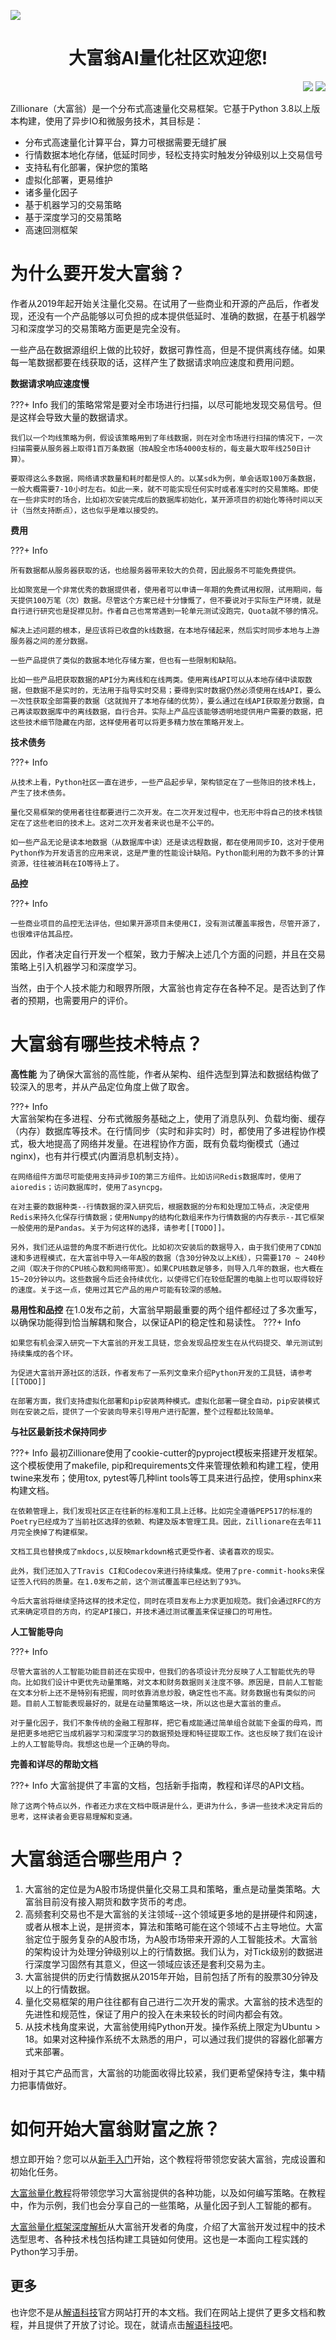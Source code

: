![](http://images.jieyu.ai/images/hot/zillionbanner.jpg)

<h1 align="center">大富翁AI量化社区欢迎您!</h1>

<p align="right">
<a href="https://zillionare.readthedocs.io/zh_CN/latest/?badge=latest"><img src="https://readthedocs.org/projects/zillionare/badge/?version=latest"></img></a>
<a href="https://opensource.org/licenses/MIT"><img src="https://img.shields.io/badge/License-MIT-yellow.svg"></a>
</p>


Zillionare（大富翁）是一个分布式高速量化交易框架。它基于Python 3.8以上版本构建，使用了异步IO和微服务技术，其目标是：

- 分布式高速量化计算平台，算力可根据需要无缝扩展
- 行情数据本地化存储，低延时同步，轻松支持实时触发分钟级别以上交易信号
- 支持私有化部署，保护您的策略
- 虚拟化部署，更易维护
- 诸多量化因子
- 基于机器学习的交易策略
- 基于深度学习的交易策略
- 高速回测框架


# **为什么要开发大富翁？**

作者从2019年起开始关注量化交易。在试用了一些商业和开源的产品后，作者发现，还没有一个产品能够以可负担的成本提供低延时、准确的数据，在基于机器学习和深度学习的交易策略方面更是完全没有。

一些产品在数据源组织上做的比较好，数据可靠性高，但是不提供离线存储。如果每一笔数据都要在线获取的话，这样产生了数据请求响应速度和费用问题。

**数据请求响应速度慢**

???+ Info
    我们的策略常常是要对全市场进行扫描，以尽可能地发现交易信号。但是这样会导致大量的数据请求。

    我们以一个均线策略为例，假设该策略用到了年线数据，则在对全市场进行扫描的情况下，一次扫描需要从服务器上取得1百万条数据（按A股全市场4000支标的，每支最大取年线250日计算）。

    要取得这么多数据，网络请求数量和耗时都是惊人的。以某sdk为例，单会话取100万条数据，一般大概需要7-10小时左右。如此一来，就不可能实现任何实时或者准实时的交易策略。即使在一些非实时的场合，比如初次安装完成后的数据库初始化，某开源项目的初始化等待时间以天计（当然支持断点），这也似乎是难以接受的。

**费用**

???+ Info

    所有数据都从服务器获取的话，也给服务器带来较大的负荷，因此服务不可能免费提供。

    比如聚宽是一个非常优秀的数据提供者，使用者可以申请一年期的免费试用权限，试用期间，每天提供100万笔（次）数据。尽管这个方案已经十分慷慨了，但不要说对于实际生产环境，就是自行进行研究也是捉襟见肘。作者自己也常常遇到一轮单元测试没跑完，Quota就不够的情况。

    解决上述问题的根本，是应该将已收盘的k线数据，在本地存储起来，然后实时同步本地与上游服务器之间的差分数据。

    一些产品提供了类似的数据本地化存储方案，但也有一些限制和缺陷。

    比如一些产品把获取数据的API分为离线和在线两类。使用离线API可以从本地存储中读取数据，但数据不是实时的，无法用于指导实时交易；要得到实时数据仍然必须使用在线API，要么一次性获取全部需要的数据（这就抛开了本地存储的优势），要么通过在线API获取差分数据，自己再读取数据库中的离线数据，自行合并。实际上产品应该能够透明地提供用户需要的数据，把这些技术细节隐藏在内部，这样使用者可以将更多精力放在策略开发上。

**技术债务**

???+ Info

    从技术上看，Python社区一直在进步，一些产品起步早，架构锁定在了一些陈旧的技术栈上，产生了技术债务。

    量化交易框架的使用者往往都要进行二次开发。在二次开发过程中，也无形中将自己的技术栈锁定在了这些老旧的技术上。这对二次开发者来说也是不公平的。

    如一些产品无论是读本地数据（从数据库中读）还是读远程数据，都在使用同步IO，这对于使用Python作为开发语言的应用来说，这是严重的性能设计缺陷。Python能利用的为数不多的计算资源，往往被消耗在IO等待上了。

**品控**

???+ Info

    一些商业项目的品控无法评估，但如果开源项目未使用CI，没有测试覆盖率报告，尽管开源了，也很难评估其品控。

因此，作者决定自行开发一个框架，致力于解决上述几个方面的问题，并且在交易策略上引入机器学习和深度学习。

当然，由于个人技术能力和眼界所限，大富翁也肯定存在各种不足。是否达到了作者的预期，也需要用户的评价。

# **大富翁有哪些技术特点？**

**高性能**
    为了确保大富翁的高性能，作者从架构、组件选型到算法和数据结构做了较深入的思考，并从产品定位角度上做了取舍。

???+ Info    
    大富翁架构在多进程、分布式微服务基础之上，使用了消息队列、负载均衡、缓存（内存）数据库等技术。在行情同步（实时和非实时）时，都使用了多进程协作模式，极大地提高了网络并发量。在进程协作方面，既有负载均衡模式（通过nginx)，也有并行模式(内置消息机制支持）。
    
    在网络组件方面尽可能使用支持异步IO的第三方组件。比如访问Redis数据库时，使用了aioredis；访问数据库时，使用了asyncpg。
    
    在对主要的数据种类--行情数据的深入研究后，根据数据的分布和处理加工特点，决定使用Redis来持久化保存行情数据；使用Numpy的结构化数组来作为行情数据的内存表示--其它框架一般使用的是Pandas。关于为何这样的选择，请参考[[TODO]]。

    另外，我们还从运营的角度不断进行优化。比如初次安装后的数据导入，由于我们使用了CDN加速和多进程模式，在大富翁中导入一年A股的数据（含30分钟及以上K线），只需要170 ~ 240秒之间（取决于你的CPU核心数和网络带宽）。如果CPU核数足够多，则导入几年的数据，也大概在15~20分钟以内。这些数据今后还会持续优化，以使得它们在较低配置的电脑上也可以取得较好的速度。关于这一点，使用过其它产品的用户可能有较深的感触。

**易用性和品控** 
    在1.0发布之前，大富翁早期最重要的两个组件都经过了多次重写，以确保功能得到恰当解耦和聚合，以保证API的稳定性和易读性。
???+ Info

    如果您有机会深入研究一下大富翁的开发工具链，您会发现品控发生在从代码提交、单元测试到持续集成的各个环。

    为促进大富翁开源社区的活跃，作者发布了一系列文章来介绍Python开发的工具链，请参考[[TODO]]

    在部署方面，我们支持虚拟化部署和pip安装两种模式。虚拟化部署一键全自动，pip安装模式则在安装之后，提供了一个安装向导来引导用户进行配置，整个过程都比较简单。

**与社区最新技术保持同步**

???+ Info
    最初Zillionare使用了cookie-cutter的pyproject模板来搭建开发框架。这个模板使用了makefile, pip和requirements文件来管理依赖和构建工程，使用twine来发布；使用tox, pytest等几种lint tools等工具来进行品控，使用sphinx来构建文档。
    
    在依赖管理上，我们发现社区正在往新的标准和工具上迁移。比如完全遵循PEP517的标准的Poetry已经成为了当前社区选择的依赖、构建及版本管理工具。因此，Zillionare在去年11月完全换掉了构建框架。
    
    文档工具也替换成了mkdocs,以反映markdown格式更受作者、读者喜欢的现实。

    此外，我们还加入了Travis CI和Codecov来进行持续集成。使用了pre-commit-hooks来保证签入代码的质量。在1.0发布之前，这个测试覆盖率已经达到了93%。

    今后大富翁将继续坚持这样的技术定位，同时在项目发布上力求更加规范。我们会通过RFC的方式来确定项目的方向，约定API接口，并技术通过测试覆盖来保证接口的可用性。


**人工智能导向** 

???+ Info

    尽管大富翁的人工智能功能目前还在实现中，但我们的各项设计充分反映了人工智能优先的导向。比如我们设计中更优先动量策略，对文本和财务数据则关注度不够。原因是，目前人工智能在文本分析上还不是特别有把握，同时依靠消息炒股，确定性也不高。财务数据也有类似的问题。目前人工智能表现最好的，就是在动量策略这一块，所以这也是大富翁的重点。

    对于量化因子，我们不象传统的金融工程那样，把它看成能通过简单组合就能下金蛋的母鸡，而是把更多地把它当成机器学习和深度学习的数据预处理和特征提取工作。这也反映了我们在设计上的人工智能导向。我想这也是一个正确的导向。

**完善和详尽的帮助文档**

???+ Info
    大富翁提供了丰富的文档，包括新手指南，教程和详尽的API文档。

    除了这两个特点以外，作者还力求在文档中既讲是什么，更讲为什么，多讲一些技术决定背后的思考，这样读者会更容易理解和变通。

# **大富翁适合哪些用户？**

1. 大富翁的定位是为A股市场提供量化交易工具和策略，重点是动量类策略。大富翁目前没有接入期货和数字货币的考虑。
2. 高频套利交易也不是大富翁的关注领域--这个领域更多地的是拼硬件和网速，或者从根本上说，是拼资本，算法和策略可能在这个领域不占主导地位。大富翁定位于服务复杂的A股市场，为A股市场带来开源的人工智能技术。大富翁的架构设计为处理分钟级别以上的行情数据。我们认为，对Tick级别的数据进行深度学习固然有其意义，但这一领域应该还是套利交易为主。
3. 大富翁提供的历史行情数据从2015年开始，目前包括了所有的股票30分钟及以上的行情数据。
4. 量化交易框架的用户往往都有自己进行二次开发的需求。大富翁的技术选型的先进性和规范性，保证了用户的投入在未来较长的时间内都会有效。
5. 从技术栈角度来说，大富翁使用纯Python开发。操作系统上限定为Ubuntu > 18。如果对这种操作系统不太熟悉的用户，可以通过我们提供的容器化部署方式来部署。

相对于其它产品而言，大富翁的功能面收得比较紧，我们更希望保持专注，集中精力把事情做好。

# **如何开始大富翁财富之旅？**
想立即开始？您可以从[新手入门](installation.md)开始，这个教程将带领您安装大富翁，完成设置和初始化任务。

[大富翁量化教程](tutorial/index.md)将带领您学习大富翁提供的各种功能，以及如何编写策略。在教程中，作为示例，我们也会分享自己的一些策略，从量化因子到人工智能的都有。

[大富翁量化框架深度解析](diveintozillionare/index.md)从大富翁开发者的角度，介绍了大富翁开发过程中的技术选型思考、各种技术栈包括构建工具链如何使用。这也是一本面向工程实践的Python学习手册。


## 更多
也许您不是从[解语科技](www.jieyu.ai)官方网站打开的本文档。我们在网站上提供了更多文档和教程，并且提供了开放了讨论。现在，就请点击[解语科技](www.jieyu.ai)吧。


